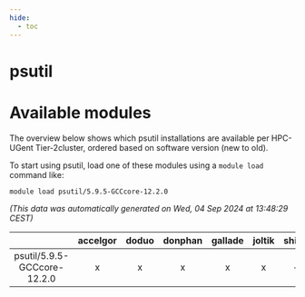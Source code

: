 ```yaml
---
hide:
  - toc
---
```


psutil
======

# Available modules


The overview below shows which psutil installations are available per HPC-UGent Tier-2cluster, ordered based on software version (new to old).

To start using psutil, load one of these modules using a `module load` command like:

```shell
module load psutil/5.9.5-GCCcore-12.2.0
```

*(This data was automatically generated on Wed, 04 Sep 2024 at 13:48:29 CEST)*  

| |accelgor|doduo|donphan|gallade|joltik|shinx|skitty|
| :---: | :---: | :---: | :---: | :---: | :---: | :---: | :---: |
|psutil/5.9.5-GCCcore-12.2.0|x|x|x|x|x|-|x|
